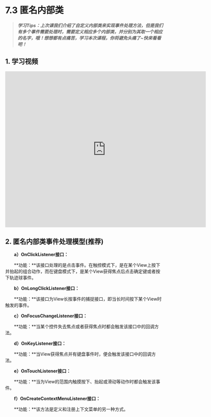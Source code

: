 # 7.3 匿名内部类

>##### 学习Tips：上次课我们介绍了自定义内部类来实现事件处理方法，但是我们有多个事件需要处理时，需要定义相应多个内部类，并分别为其取一个相应的名字，哦！想想都有点痛苦，学习本次课程，你将避免头痛了~快来看看吧！

## 1. 学习视频

<iframe frameborder="0" width="640" height="498" src="https://v.qq.com/iframe/player.html?vid=z0180bhmznp&tiny=0&auto=0" allowfullscreen></iframe>

## 2. 匿名内部类事件处理模型(推荐)

　　**a）OnClickListener接口：**

　　**功能：**该接口处理的是点击事件。在触控模式下，是在某个View上按下并抬起的组合动作，而在键盘模式下，是某个View获得焦点后点击确定键或者按下轨迹球事件。

　　**b）OnLongClickListener接口：**

　　**功能：**该接口为View长按事件的捕捉接口，即当长时间按下某个View时触发的事件。

　　**c）OnFocusChangeListener接口：**

　　**功能：**当某个控件失去焦点或者获得焦点时都会触发该接口中的回调方法。

　　**d）OnKeyListener接口：**

　　**功能：**当View获得焦点并有键盘事件时，便会触发该接口中的回调方法。

　　**e）OnTouchListener接口：**

　　**功能：**当为View的范围内触摸按下、抬起或滑动等动作时都会触发该事件。

　　**f）OnCreateContextMenuListener接口：**

　　**功能：**该方法是定义和注册上下文菜单的另一种方式。